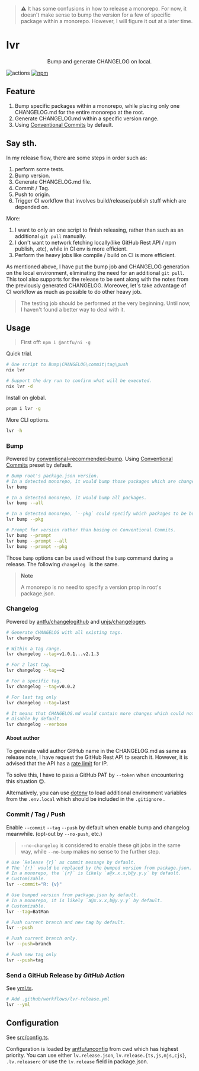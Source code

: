 > :warning: It has some confusions in how to release a monorepo. For now, it doesn't make sense to bump the version for a few of specific package within a monorepo. However, I will figure it out at a later time.

# lvr

<p align=center>Bump and generate CHANGELOG on local.</p>

![actions](https://github.com/lvjiaxuan/release/actions/workflows/release.yml/badge.svg)
[![npm](https://img.shields.io/npm/v/lvr)](https://www.npmjs.com/package/lvr)

## Feature

1. Bump specific packages within a monorepo, while placing only one CHANGELOG.md for the entire monorepo at the root.
2. Generate CHANGELOG.md within a specific version range.
3. Using [Conventional Commits](https://www.conventionalcommits.org/en/v1.0.0/) by default.

## Say sth.

In my release flow, there are some steps in order such as:
1. perform some tests.
2. Bump version.
3. Generate CHANGELOG.md file.
3. Commit / Tag.
4. Push to origin.
5. Trigger CI workflow that involves build/release/publish stuff which are depended on.

More:
1. I want to only an one script to finish releasing, rather than such as an additional `git pull` manually.
2. I don't want to network fetching locally(like GitHub Rest API / npm publish, .etc), while in CI env is more efficient.
3. Perform the heavy jobs like compile / build on CI is more efficient.

As mentioned above, I have put the bump job and CHANGELOG generation on the local environment, eliminating the need for an additional `git pull`. This tool also supports for the release to be sent along with the notes from the previously generated CHANGELOG. Moreover, let's take advantage of CI workflow as much as possible to do other heavy job.

> The testing job should be performed at the very beginning. Until now, I haven't found a better way to deal with it.

## Usage

> First off: `npm i @antfu/ni -g`

Quick trial.
```bash
# One script to Bump\CHANGELOG\commit\tag\push
nix lvr

# Support the dry run to confirm what will be executed.
nix lvr -d
```

Install on global.
```bash
pnpm i lvr -g
```

More CLI options.
```bash
lvr -h
```

### Bump

Powered by [conventional-recommended-bump](https://github.com/conventional-changelog/conventional-changelog/tree/master/packages/conventional-recommended-bump). Using [Conventional Commits](https://www.conventionalcommits.org/en/v1.0.0/) preset by default.


```bash
# Bump root's package.json version.
# In a detected monorepo, it would bump those packages which are changed.
lvr bump

# In a detected monorepo, it would bump all packages.
lvr bump --all

# In a detected monorepo, `--pkg` could specify which packages to be bumped.
lvr bump --pkg

# Prompt for version rather than basing on Conventional Commits.
lvr bump --prompt
lvr bump --prompt --all
lvr bump --prompt --pkg
```

Those `bump` options can be used without the `bump` command during a release. The following `changelog ` is the same.

> **Note**
> 
> A monorepo is no need to specify a version prop in root's package.json.

### Changelog

Powered by [antfu/changelogithub](https://github.com/antfu/changelogithub) and [unjs/changelogen](https://github.com/unjs/changelogen).

```bash
# Generate CHANGELOG with all existing tags.
lvr changelog

# Within a tag range.
lvr changelog --tag=v1.0.1...v2.1.3

# For 2 last tag.
lvr changelog --tag==2

# For a specific tag.
lvr changelog --tag=v0.0.2

# For last tag only
lvr changelog --tag=last

# It means that CHANGELOG.md would contain more changes which could not be parsed by conventional commits.
# Disable by default.
lvr changelog --verbose
```

#### About author

To generate valid author GitHub name in the CHANGELOG.md as same as release note, I have request the GitHub Rest API to search it. However, it is advised that the API has a [rate limit](https://docs.github.com/rest/overview/resources-in-the-rest-api#rate-limiting) for IP.

To solve this, I have to pass a GitHub PAT by `--token` when encountering this situation 😔.

Alternatively, you can use [dotenv](https://github.com/motdotla/dotenv) to load additional environment variables from the `.env.local` which should be included in the `.gitignore` .

### Commit / Tag / Push

Enable `--commit` `--tag` `--push` by default when enable bump and changelog meanwhile. (opt-out by `--no-push`, etc.)

> `--no-changelog` is considered to enable these git jobs in the same way, while `--no-bump` makes no sense to the further step.

```bash
# Use `Release {r}` as commit message by default.
# The `{r}` would be replaced by the bumped version from package.json.
# In a monorepo, the `{r}` is likely `a@x.x.x,b@y.y.y` by default.
# Customizable.
lvr --commit="R: {v}"

# Use bumped version from package.json by default.
# In a monorepo, it is likely `a@x.x.x,b@y.y.y` by default.
# Customizable.
lvr --tag=BatMan

# Push current branch and new tag by default.
lvr --push

# Push current branch only.
lvr --push=branch

# Push new tag only
lvr --push=tag
```

### Send a GitHub Release by *GitHub Action*

See [yml.ts](./src/options/yml.ts).

```bash
# Add .github/workflows/lvr-release.yml
lvr --yml
```

## Configuration

See [src/config.ts](./src/config.ts).

Configuration is loaded by [antfu/unconfig](https://github.com/antfu/unconfig) from cwd which has highest priority. You can use either `lv.release.json`, `lv.release.{ts,js,mjs,cjs}`, `.lv.releaserc` or use the `lv.release` field in package.json.